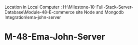 Location in Local Computer : H:\Milestone-10-Full-Stack-Server-Database\Module-48-E-commerce site Node and Mongodb Integration\ema-john-server
# M-48-Ema-John-Server
